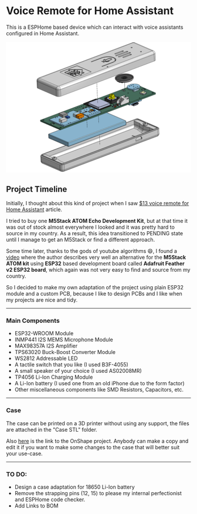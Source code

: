 # Voice Remote for Home Assistant
This is a ESPHome based device which can interact with voice assistants configured in Home Assistant. 

![Assembly](Renders/Assembly_Exploded_View.png "Assembly Exploded View" )

## Project Timeline
Initially, I thought about this kind of project when I saw [$13 voice remote for Home Assistant](https://www.home-assistant.io/voice_control/thirteen-usd-voice-remote/) article. 

I tried to buy one **M5Stack ATOM Echo Development Kit**, but at that time it was out of stock almost everywhere I looked and it was pretty hard to source in my country. As a result, this idea transitioned to PENDING state until I manage to get an M5Stack or find a different approach. 

Some time later, thanks to the gods of youtube algorithms :smile:, I found a [video](https://www.youtube.com/watch?v=EeUG3Si9fZk) where the author describes very well an alternative for the **M5Stack ATOM kit** using **ESP32** based development board called **Adafruit Feather v2 ESP32 board**, which again was not very easy to find and source from my country.


So I decided to make my own adaptation of the project using plain ESP32 module and a custom PCB, because I like to design PCBs and I like when my projects are nice and tidy. 

___

### Main Components
- ESP32-WROOM Module
- INMP441 I2S MEMS Microphone Module
- MAX98357A I2S Amplifier
- TPS63020 Buck-Boost Converter Module
- WS2812 Addressable LED
- A tactile switch that you like (I used B3F-4055)
- A small speaker of your choice (I used AS02008MR)
- TP4056 Li-Ion Charging Module
- A Li-Ion battery (I used one from an old iPhone due to the form factor)
- Other miscellaneous components like SMD Resistors, Capacitors, etc.
___
### Case
The case can be printed on a 3D printer without using any support, the files are attached in the "Case STL" folder. 

Also [here](https://cad.onshape.com/documents/a099e547f9d236687422ab01/w/ca8a76f6cc6eaf7c9584012f/e/bb01b9a7f8b48ed9828aac3d) is the link to the OnShape project. Anybody can make a copy and edit it if you want to make some changes to the case that will better suit your use-case.

___

### TO DO:
- Design a case adaptation for 18650 Li-Ion battery
- Remove the strapping pins (12, 15) to please my internal perfectionist and ESPHome code checker.
- Add Links to BOM

